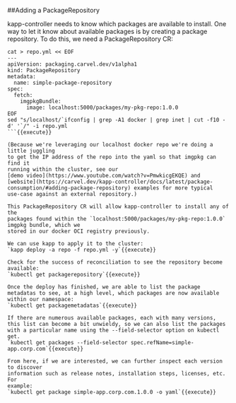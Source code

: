 ##Adding a PackageRepository

kapp-controller needs to know which packages are available to install.
One way to let it know about available packages is by creating a package repository.
To do this, we need a PackageRepository CR:

```
cat > repo.yml << EOF
---
apiVersion: packaging.carvel.dev/v1alpha1
kind: PackageRepository
metadata:
  name: simple-package-repository
spec:
  fetch:
    imgpkgBundle:
      image: localhost:5000/packages/my-pkg-repo:1.0.0
EOF
sed "s/localhost/`ifconfig | grep -A1 docker | grep inet | cut -f10 -d' '`/" -i repo.yml
```{{execute}}

(Because we're leveraging our localhost docker repo we're doing a little juggling
to get the IP address of the repo into the yaml so that imgpkg can find it
running within the cluster, see our
[demo video](https://www.youtube.com/watch?v=PmwkicgEKQE) and [website](https://carvel.dev/kapp-controller/docs/latest/package-consumption/#adding-package-repository) examples for more typical
use-case against an external repository.)

This PackageRepository CR will allow kapp-controller to install any of the
packages found within the `localhost:5000/packages/my-pkg-repo:1.0.0` imgpkg bundle, which we
stored in our docker OCI registry previously.

We can use kapp to apply it to the cluster:
`kapp deploy -a repo -f repo.yml -y`{{execute}}

Check for the success of reconciliation to see the repository become available:
`kubectl get packagerepository`{{execute}}

Once the deploy has finished, we are able to list the package metadatas to see, at a high level, which packages are now available within our namespace:
`kubectl get packagemetadatas`{{execute}}

If there are numerous available packages, each with many versions, this list can become a bit unwieldy, so we can also list the packages with a particular name using the --field-selector option on kubectl get.
`kubectl get packages --field-selector spec.refName=simple-app.corp.com`{{execute}}

From here, if we are interested, we can further inspect each version to discover
information such as release notes, installation steps, licenses, etc. For
example:
`kubectl get package simple-app.corp.com.1.0.0 -o yaml`{{execute}}


